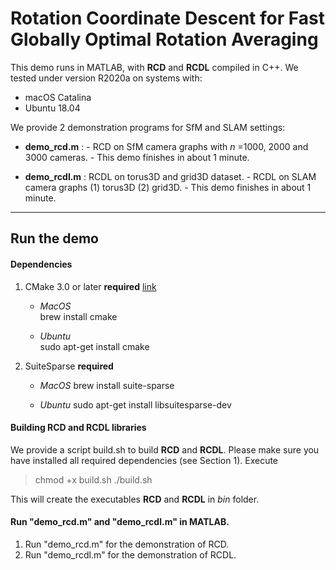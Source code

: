 # Rotation Coordinate Descent for Fast Globally Optimal Rotation Averaging

This demo runs in MATLAB, with **RCD** and **RCDL** compiled in C++.
We tested under version R2020a on systems with:
- macOS Catalina
- Ubuntu 18.04

We provide 2 demonstration programs for SfM and SLAM settings:
- **demo_rcd.m** :
      - RCD on SfM camera graphs with *n* =1000, 2000 and 3000 cameras.
      - This demo finishes in about 1 minute.

- **demo_rcdl.m** : RCDL on torus3D and grid3D dataset.
      - RCDL on SLAM camera graphs (1) torus3D (2) grid3D.
      - This demo finishes in about 1 minute.

-------------
Run the demo
-------------

####  Dependencies #####
   1. CMake 3.0 or later **required** [link](https://cmake.org/install/)
      - *MacOS*   
      brew install cmake

      - *Ubuntu*  
      sudo apt-get install cmake

   2. SuiteSparse **required**
      - *MacOS*
        brew install suite-sparse

      - *Ubuntu*
        sudo apt-get install libsuitesparse-dev


#### Building RCD and RCDL libraries
 We provide a script build.sh to build **RCD** and **RCDL**.
   Please make sure you have installed all required dependencies (see Section 1).
   Execute
  > chmod +x build.sh
    ./build.sh

This will create the executables **RCD** and **RCDL** in *bin* folder.

#### Run "demo_rcd.m" and "demo_rcdl.m" in MATLAB.

1. Run "demo_rcd.m" for the demonstration of RCD.
2. Run "demo_rcdl.m" for the demonstration of RCDL.
